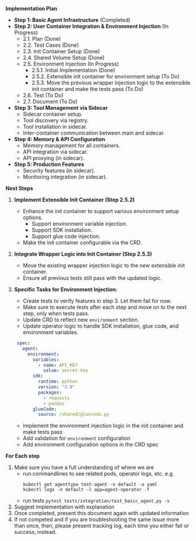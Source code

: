 **Implementation Plan**

*   **Step 1: Basic Agent Infrastructure** (Completed)
*   **Step 2: User Container Integration & Environment Injection** (In Progress)
    *   2.1. Plan (Done)
    *   2.2. Test Cases (Done)
    *   2.3. Init Container Setup (Done)
    *   2.4. Shared Volume Setup (Done)
    *   2.5. Environment Injection (In Progress)
        *   2.5.1. Initial Implementation (Done)
        *   2.5.2. Extensible init container for environment setup (To Do)
        *   2.5.3. Move the previous wrapper injection logic to the extensible init container and make the tests pass (To Do)
    *   2.6. Test (To Do)
    *   2.7. Document (To Do)
*   **Step 3: Tool Management via Sidecar**
    *   Sidecar container setup.
    *   Tool discovery via registry.
    *   Tool installation in sidecar.
    *   Inter-container communication between main and sidecar.
*   **Step 4: Memory & API Configuration**
    *   Memory management for all containers.
    *   API integration via sidecar.
    *   API proxying (in sidecar).
*   **Step 5: Production Features**
    *   Security features (in sidecar).
    *   Monitoring integration (in sidecar).

**Next Steps**

1.  **Implement Extensible Init Container (Step 2.5.2)**
    *   Enhance the init container to support various environment setup options.
        *   Support environment variable injection.
        *   Support SDK installation.
        *   Support glue code injection.
    *   Make the init container configurable via the CRD.

2.  **Integrate Wrapper Logic into Init Container (Step 2.5.3)**
    *   Move the existing wrapper injection logic to the new extensible init container.
    *   Ensure all previous tests still pass with the updated logic.
   
3.  **Specific Tasks for Environment Injection:**
    *   Create tests to verify features in step 3. Let them fail for now.
    *   Make sure to execute tests after each step and move on to the next step, only when tests pass.
    *   Update CRD to reflect new `environment` section.
    *   Update operator logic to handle SDK installation, glue code, and environment variables.

    ```yaml
     spec:
       agent:
         environment:
           variables:
             - name: API_KEY
               value: secret-key
           sdk:
             runtime: python
             version: "3.9"
             packages:
               - requests
               - pandas
           glueCode:
             source: /shared/gluecode.py
     ```
    *   Implement the environment injection logic in the init container and make tests pass
    *   Add validation for `environment` configuration
    *   Add environment configuration options in the CRD spec
     
**For Each step**

1.  Make sure you have a full understanding of where we are
    *   run commandlines to see related pods, operator logs, etc.
    e.g.
        ```
        kubectl get agenttype test-agent -n default -o yaml
        kubectl logs -n default -l app=agent-operator -f
        ```
    *   run tests `pytest tests/integration/test_basic_agent.py -v`
2.  Suggest implementation with explanation
3.  Once completed, present this document again with updated information
4.  If not competed and if you are troubleshooting the same issue more than once, then, please present tracking log, each time you either fail or success, instead.